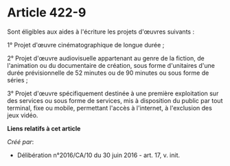# Article 422-9

Sont éligibles aux aides à l'écriture les projets d'œuvres suivants :

1° Projet d'œuvre cinématographique de longue durée ;

2° Projet d'œuvre audiovisuelle appartenant au genre de la fiction, de l'animation ou du documentaire de création, sous forme
d'unitaires d'une durée prévisionnelle de 52 minutes ou de 90 minutes ou sous forme de séries ;

3° Projet d'œuvre spécifiquement destinée à une première exploitation sur des services ou sous forme de services, mis à
disposition du public par tout terminal, fixe ou mobile, permettant l'accès à l'internet, à l'exclusion des jeux vidéo.

**Liens relatifs à cet article**

_Créé par_:

  - Délibération n°2016/CA/10 du 30 juin 2016 - art. 17, v. init.
